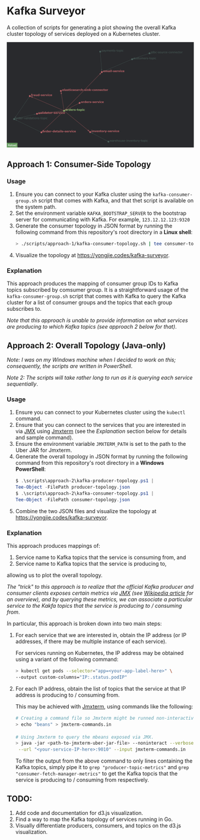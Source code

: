 # Kafka Surveyor

A collection of scripts for generating a plot showing the overall Kafka cluster
topology of services deployed on a Kubernetes cluster.

![Kafka Surveyor Graph](/docs/img/screenshot-zoomed.png)


## Approach 1: Consumer-Side Topology

### Usage
1. Ensure you can connect to your Kafka cluster using the
`kafka-consumer-group.sh` script that comes with Kafka, and that thet script
is available on the system path.
1. Set the environment variable `KAFKA_BOOTSTRAP_SERVER` to the bootstrap
server for communicating with Kafka. For example, `123.12.12.123:9320`
1. Generate the consumer topology in JSON format by running the following
command from this repository's root directory in a **Linux shell**:
   ```bash
   > ./scripts/approach-1/kafka-consumer-topology.sh | tee consumer-topology.sh
   ```
1. Visualize the topology at https://yongjie.codes/kafka-surveyor.

### Explanation
This approach produces the mapping of consumer group IDs to Kafka topics
subscribed by comsumer group. It is a straightforward usage of the
`kafka-consumer-group.sh` script that comes with Kafka to query the Kafka
cluster for a list of consumer groups and the topics that each group
subscribes to.

_Note that this approach is unable to provide information on what services are
producing to which Kafka topics (see approach 2 below for that)_.


## Approach 2: Overall Topology (Java-only)
_Note: I was on my Windows machine when I decided to work on this;
consequently, the scripts are written in PowerShell_.

_Note 2: The scripts will take rather long to run as it is querying each
service sequentially_.

### Usage
1. Ensure you can connect to your Kubernetes cluster using the `kubectl`
command.
1. Ensure that you can connect to the services that you are interested in via
[JMX][jmx-link] using [Jmxterm][jmxterm-link] (see the _Explanation_ section
below for details and sample command).
1. Ensure the environment variable `JMXTERM_PATH` is set to the path to the
Uber JAR for Jmxterm.
1. Generate the overall topology in JSON format by running the following
command from this repository's root directory in a **Windows PowerShell**:
   ```powershell
   $ .\scripts\approach-2\kafka-producer-topology.ps1 |
   Tee-Object -FilePath producer-topology.json
   $ .\scripts\approach-2\kafka-consumer-topology.ps1 |
   Tee-Object -FilePath consumer-topology.json
   ```
1. Combine the two JSON files and visualize the topology at
https://yongjie.codes/kafka-surveyor.

### Explanation
This approach produces mappings of:
 1. Service name to Kafka topics that the service is consuming from, and
 1. Service name to Kafka topics that the service is producing to,

allowing us to plot the overall topology.

_The "trick" to this approach is to realize that the official Kafka producer
and consumer clients exposes certain metrics via [JMX][jmx-link] (see
[Wikipedia article][jmx-wiki] for an overview), and by querying these
metrics, we can associate a particular service to the Kakfa topics that the
service is producing to / consuming from_.

In particular, this approach is broken down into two main steps:
 1. For each service that we are interested in, obtain the IP address (or IP
 addresses, if there may be multiple instance of each service).

     For services running on Kubernetes, the IP address may be obtained using
     a variant of the following command:
     ```bash
     > kubectl get pods --selector="app=<your-app-label-here>" \
     --output custom-columns="IP:.status.podIP"
     ```

 1. For each IP address, obtain the list of topics that the service at that
 IP address is producing to / consuming from.

    This may be achieved with [Jmxterm][jmxterm-link], using commands like
    the following:
    ```bash
    # Creating a command file so Jmxterm might be runned non-interactively.
    > echo "beans" > jmxterm-commands.in

    # Using Jmxterm to query the mbeans exposed via JMX.
    > java -jar <path-to-jmxterm-uber-jar-file> --noninteract --verbose silent \
     --url "<your-service-IP-here>:9010" --input jmxterm-commands.in

    ```
    To filter the output from the above command to only lines containing the
    Kafka topics, simply pipe it to `grep "producer-topic-metrics"` and `grep
    "consumer-fetch-manager-metrics"` to get the Kafka topcis that the
    service is producing to / consuming from respectively.

[jmx-link]: https://www.oracle.com/java/technologies/javase/javamanagement.html
[jmx-wiki]: https://en.wikipedia.org/wiki/Java_Management_Extensions
[jmxterm-link]: https://github.com/jiaqi/jmxterm


## TODO:
1. Add code and documentation for d3.js visualization.
1. Find a way to map the Kafka topology of services running in Go.
1. Visually differentiate producers, consumers, and topics on the d3.js
visualization.
